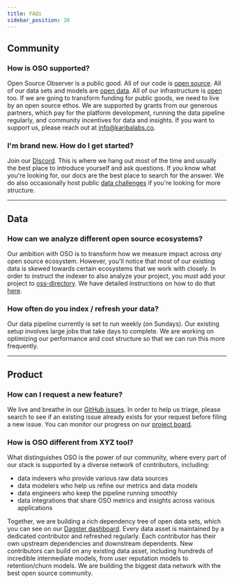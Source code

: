 ```yaml
---
title: FAQs
sidebar_position: 20
---
```


## Community

### How is OSO supported?

Open Source Observer is a public good.
All of our code is [open source](https://github.com/opensource-observer/oso/).
All of our data sets and models are [open data](../integrate/datasets/index.mdx).
All of our infrastructure is [open](https://dagster.opensource.observer/locations) too.
If we are going to transform funding for public goods,
we need to live by an open source ethos.
We are supported by grants from our generous partners, which pay for
the platform development, running the data pipeline regularly,
and community incentives for data and insights.
If you want to support us, please reach out at
[info@karibalabs.co](mailto:info@karibalabs.co).

### I'm brand new. How do I get started?

Join our [Discord](https://www.opensource.observer/discord).
This is where we hang out most of the time and usually the best place
to introduce yourself and ask questions.
If you know what you're looking for, our docs are the best place
to search for the answer.
We do also occasionally host public
[data challenges](../contribute-models/challenges/index.md)
if you're looking for more structure.

---

## Data

### How can we analyze different open source ecosystems?

Our ambition with OSO is to transform how we measure impact
across _any_ open source ecosystem.
However, you'll notice that most of our existing data
is skewed towards certain ecosystems that we work with closely.
In order to instruct the indexer to also analyze your project,
you must add your project to
[oss-directory](https://github.com/opensource-observer/oss-directory/).
We have detailed instructions on how to do that
[here](../projects).

### How often do you index / refresh your data?

Our data pipeline currently is set to run weekly (on Sundays).
Our existing setup involves large jobs that take days to complete.
We are working on optimizing our performance and cost structure
so that we can run this more frequently.

---

## Product

### How can I request a new feature?

We live and breathe in our
[GitHub issues](https://github.com/opensource-observer/oso/issues/).
In order to help us triage, please search to see if an existing issue
already exists for your request before filing a new issue.
You can monitor our progress on our
[project board](https://github.com/orgs/opensource-observer/projects/3/views/10).

### How is OSO different from XYZ tool?

What distinguishes OSO is the power of our community,
where every part of our stack is supported by a diverse network of contributors, including:

- data indexers who provide various raw data sources
- data modelers who help us refine our metrics and data models
- data engineers who keep the pipeline running smoothly
- data integrations that share OSO metrics and insights across various applications

Together, we are building a rich dependency tree of open data sets,
which you can see on our
[Dagster dashboard](https://dagster.opensource.observer/assets).
Every data asset is maintained by a dedicated contributor and refreshed regularly.
Each contributor has their own upstream dependencies and downstream dependents.
New contributors can build on any existing data asset, including hundreds
of incredible intermediate models, from user reputation models to retention/churn models.
We are building the biggest data network with the best open source community.
